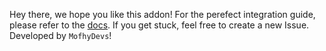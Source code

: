 Hey there, we hope you like this addon! For the perefect integration guide, please refer to the [docs](https://mofhydev.ml/docs/account-labeling-system.php). If you get stuck, feel free to create a new Issue. Developed by `MofhyDevs`!
